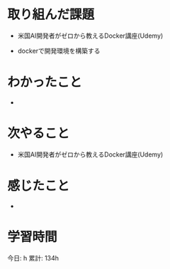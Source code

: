 # 取り組んだ課題 
- 米国AI開発者がゼロから教えるDocker講座(Udemy)
+ dockerで開発環境を構築する
# わかったこと   
+ 
# 次やること
- 米国AI開発者がゼロから教えるDocker講座(Udemy)
# 感じたこと
- 
# 学習時間  
今日: h 
累計: 134h 

